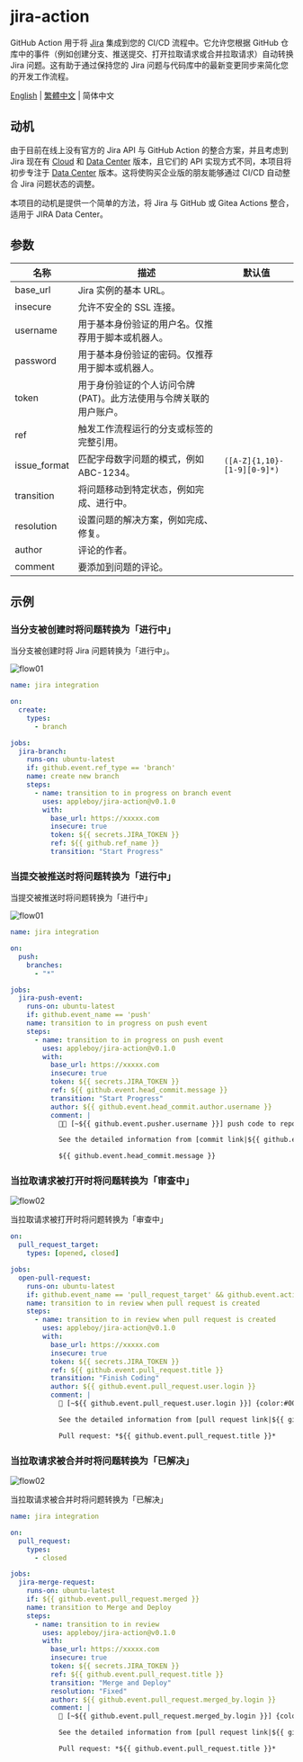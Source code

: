 # jira-action

GitHub Action 用于将 [Jira][1] 集成到您的 CI/CD 流程中。它允许您根据 GitHub 仓库中的事件（例如创建分支、推送提交、打开拉取请求或合并拉取请求）自动转换 Jira 问题。这有助于通过保持您的 Jira 问题与代码库中的最新变更同步来简化您的开发工作流程。

[1]: https://www.atlassian.com/software/jira/data-center

[English](./README.md) | [繁體中文](./README.zh-tw.md) | 简体中文

## 动机

由于目前在线上没有官方的 Jira API 与 GitHub Action 的整合方案，并且考虑到 Jira 现在有 [Cloud][5] 和 [Data Center][1] 版本，且它们的 API 实现方式不同，本项目将初步专注于 [Data Center][1] 版本。这将使购买企业版的朋友能够通过 CI/CD 自动整合 Jira 问题状态的调整。

本项目的动机是提供一个简单的方法，将 Jira 与 GitHub 或 Gitea Actions 整合，适用于 JIRA Data Center。

[5]: https://developer.atlassian.com/cloud/jira/platform/

## 参数

| 名称         | 描述                                                               | 默认值                      |
| ------------ | ------------------------------------------------------------------ | --------------------------- |
| base_url     | Jira 实例的基本 URL。                                              |                             |
| insecure     | 允许不安全的 SSL 连接。                                            |                             |
| username     | 用于基本身份验证的用户名。仅推荐用于脚本或机器人。                 |                             |
| password     | 用于基本身份验证的密码。仅推荐用于脚本或机器人。                   |                             |
| token        | 用于身份验证的个人访问令牌 (PAT)。此方法使用与令牌关联的用户账户。 |                             |
| ref          | 触发工作流程运行的分支或标签的完整引用。                           |                             |
| issue_format | 匹配字母数字问题的模式，例如 ABC-1234。                            | `([A-Z]{1,10}-[1-9][0-9]*)` |
| transition   | 将问题移动到特定状态，例如完成、进行中。                           |                             |
| resolution   | 设置问题的解决方案，例如完成、修复。                               |                             |
| author       | 评论的作者。                                                       |                             |
| comment      | 要添加到问题的评论。                                               |                             |

## 示例

### 当分支被创建时将问题转换为「进行中」

当分支被创建时将 Jira 问题转换为「进行中」。

![flow01](./images/flow01.png)

```yaml
name: jira integration

on:
  create:
    types:
      - branch

jobs:
  jira-branch:
    runs-on: ubuntu-latest
    if: github.event.ref_type == 'branch'
    name: create new branch
    steps:
      - name: transition to in progress on branch event
        uses: appleboy/jira-action@v0.1.0
        with:
          base_url: https://xxxxx.com
          insecure: true
          token: ${{ secrets.JIRA_TOKEN }}
          ref: ${{ github.ref_name }}
          transition: "Start Progress"
```

### 当提交被推送时将问题转换为「进行中」

当提交被推送时将问题转换为「进行中」

![flow01](./images/flow01.png)

```yaml
name: jira integration

on:
  push:
    branches:
      - "*"

jobs:
  jira-push-event:
    runs-on: ubuntu-latest
    if: github.event_name == 'push'
    name: transition to in progress on push event
    steps:
      - name: transition to in progress on push event
        uses: appleboy/jira-action@v0.1.0
        with:
          base_url: https://xxxxx.com
          insecure: true
          token: ${{ secrets.JIRA_TOKEN }}
          ref: ${{ github.event.head_commit.message }}
          transition: "Start Progress"
          author: ${{ github.event.head_commit.author.username }}
          comment: |
            🧑‍💻 [~${{ github.event.pusher.username }}] push code to repository {color:#ff8b00}*${{ github.repository }}*{color} {color:#00875A}*${{ github.ref }}*{color} branch.

            See the detailed information from [commit link|${{ github.event.head_commit.url }}].

            ${{ github.event.head_commit.message }}
```

### 当拉取请求被打开时将问题转换为「审查中」

![flow02](./images/flow02.png)

当拉取请求被打开时将问题转换为「审查中」

```yaml
on:
  pull_request_target:
    types: [opened, closed]

jobs:
  open-pull-request:
    runs-on: ubuntu-latest
    if: github.event_name == 'pull_request_target' && github.event.action == 'opened'
    name: transition to in review when pull request is created
    steps:
      - name: transition to in review when pull request is created
        uses: appleboy/jira-action@v0.1.0
        with:
          base_url: https://xxxxx.com
          insecure: true
          token: ${{ secrets.JIRA_TOKEN }}
          ref: ${{ github.event.pull_request.title }}
          transition: "Finish Coding"
          author: ${{ github.event.pull_request.user.login }}
          comment: |
            🔧 [~${{ github.event.pull_request.user.login }}] {color:#00875A}*${{ github.event.pull_request.state }}*{color} pull request from repository {color:#ff8b00}*${{ github.repository }}*{color} {color:#00875A}*${{ github.event.pull_request.head.ref }}*{color} to {color:#00875A}*${{ github.event.pull_request.base.ref }}*{color}.

            See the detailed information from [pull request link|${{ github.event.pull_request.html_url }}].

            Pull request: *${{ github.event.pull_request.title }}*
```

### 当拉取请求被合并时将问题转换为「已解决」

![flow02](./images/flow02.png)

当拉取请求被合并时将问题转换为「已解决」

```yaml
name: jira integration

on:
  pull_request:
    types:
      - closed

jobs:
  jira-merge-request:
    runs-on: ubuntu-latest
    if: ${{ github.event.pull_request.merged }}
    name: transition to Merge and Deploy
    steps:
      - name: transition to in review
        uses: appleboy/jira-action@v0.1.0
        with:
          base_url: https://xxxxx.com
          insecure: true
          token: ${{ secrets.JIRA_TOKEN }}
          ref: ${{ github.event.pull_request.title }}
          transition: "Merge and Deploy"
          resolution: "Fixed"
          author: ${{ github.event.pull_request.merged_by.login }}
          comment: |
            🔀 [~${{ github.event.pull_request.merged_by.login }}] {color:#00875A}*merged*{color} pull request from repository {color:#ff8b00}*${{ github.repository }}*{color} {color:#00875A}*${{ github.event.pull_request.head.ref }}*{color} branch to {color:#00875A}*${{ github.event.pull_request.base.ref }}*{color} branch.

            See the detailed information from [pull request link|${{ github.event.pull_request.html_url }}].

            Pull request: *${{ github.event.pull_request.title }}*
```
